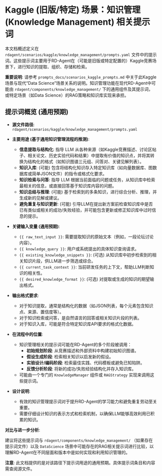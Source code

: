 # Kaggle (旧版/特定) 场景：知识管理 (Knowledge Management) 相关提示词

本文档概述定义在 `rdagent/scenarios/kaggle/knowledge_management/prompts.yaml` 文件中的提示词。这些提示词主要用于RD-Agent在（可能是旧版或特定配置的）Kaggle竞赛场景下，进行知识的提取、组织、存储和检索。

**重要说明**: 请参考 `prompts_docs/scenarios_kaggle_prompts.md` 中关于此Kaggle场景与现代“Data Science”场景关系的说明。知识管理功能在现代RD-Agent中可能由 `rdagent/components/knowledge_management/` 下的通用组件及其提示词，或特定场景（如Data Science）的RAG策略和知识库实现来承担。

## 提示词概览 (通用预期)

-   **源文件路径**: `rdagent/scenarios/kaggle/knowledge_management/prompts.yaml`

-   **主要用途 (基于通用知识管理流程的推测)**:
    -   **信息提取与结构化**: 指导 LLM 从各种来源（如Kaggle竞赛描述、讨论区帖子、相关论文、历史实验代码和结果）中提取有价值的知识点，并将其转换为结构化的格式（如知识图谱三元组、问答对、关键见解列表）。
    -   **知识入库**: (可能) 包含将结构化知识存入特定知识库（如向量数据库、图数据库或简单JSON文件）的指令或格式化要求。
    -   **知识检索与问答**: 指导 LLM 根据当前面临的问题或任务，从知识库中检索最相关的信息，或直接回答基于知识库内容的问题。
    -   **知识总结与推理**: (可能) 基于检索到的多条知识，进行综合分析、推理，并生成新的见解或建议。
    -   **避免重复与知识更新**: (可能) 引导LLM在提出新方案前检查知识库中是否已有类似或相关的成功/失败经验，并可能包含更新或修正知识库中过时信息的提示。

-   **关键输入变量 (通用预期)**:
    -   `{{ raw_text_input }}`: 需要提取知识的原始文本（例如，一段论坛讨论内容）。
    -   `{{ knowledge_query }}`: 用户或系统提出的具体知识查询请求。
    -   `{{ existing_knowledge_snippets }}`: (可选) 从知识库中初步检索到的相关知识片段，供LLM进一步筛选或综合。
    -   `{{ current_task_context }}`: 当前研发任务的上下文，帮助LLM判断知识的相关性。
    -   `{{ desired_knowledge_format }}`: (可选) 对提取或生成的知识的期望输出格式。

-   **输出格式要求**:
    -   对于知识提取，通常是结构化的数据（如JSON列表，每个元素包含知识点、来源、置信度等）。
    -   对于知识检索或问答，是自然语言的回答或相关知识片段的列表。
    -   对于知识入库，可能是符合特定知识库API要求的格式化数据。

-   **在流程中的位置**:
    -   知识管理相关的提示词可能在RD-Agent的多个阶段被调用：
        -   **初始规划阶段**: 从竞赛描述和外部资料中构建初始知识图谱。
        -   **假设生成阶段**: 检索相关知识以启发新的假设。
        -   **实验设计/编码阶段**: 检索最佳实践、代码模板或避免已知陷阱。
        -   **反馈分析阶段**: 将新的成功/失败经验结构化并存入知识库。
    -   可能由一个专门的 `KnowledgeManager` 组件或 `RAGStrategy` 实现来调用这些提示词。

-   **设计说明**:
    -   有效的知识管理提示词对于提升RD-Agent的学习能力和避免重复劳动至关重要。
    -   需要仔细设计知识的表示方式和检索机制，以确保LLM能够高效利用已积累的知识。

**对比与进一步分析**:

建议将这些提示词与 `rdagent/components/knowledge_management/` （如果存在提示词文件）以及 `DataScience` 场景中可能存在的RAG相关提示词进行比较，以理解RD-Agent在不同层面和版本中是如何实现和利用知识管理的。

**注意**: 此文档提供的是对该路径下提示词用途的通用预期。具体提示词条目和内容需查阅源文件。

